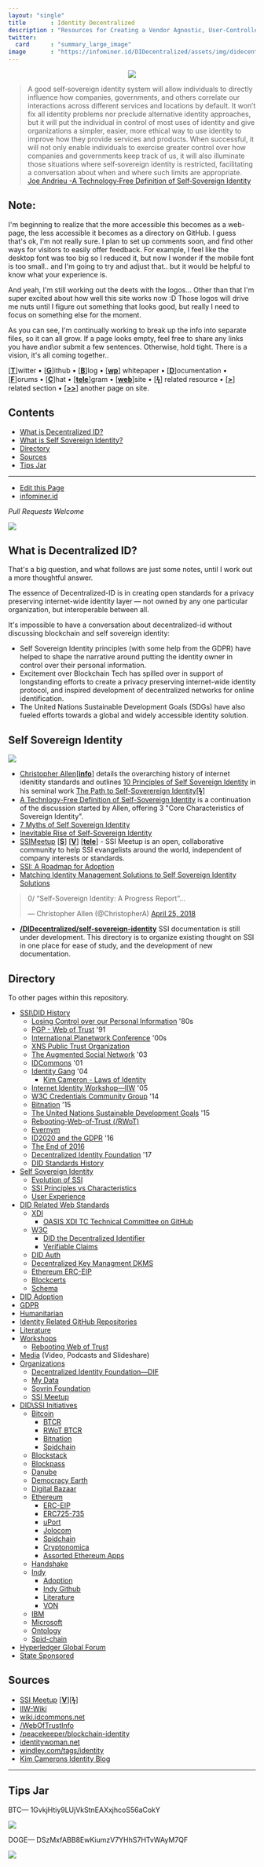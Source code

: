 ```yaml
---
layout: "single"
title       : Identity Decentralized
description : "Resources for Creating a Vendor Agnostic, User-Controlled, Identity Layer for the Internet."
twitter:
  card      : "summary_large_image"
image       : "https://infominer.id/DIDecentralized/assets/img/didecentral.png"
---
```


<center><img src="assets/img/didecentral.png"/></center>


>A good self‐sovereign identity system will allow individuals to directly influence how companies, governments, and others correlate our interactions across different services and locations by default. It won’t fix all identity problems nor preclude alternative identity approaches, but it will put the individual in control of most uses of identity and give organizations a simpler, easier, more ethical way to use identity to improve how they provide services and products. When successful, it will not only enable individuals to exercise greater control over how companies and governments keep track of us, it will also illuminate those situations where self‐sovereign identity is restricted, facilitating a conversation about when and where such limits are appropriate. [Joe Andrieu -A Technology‐Free Definition of Self‐Sovereign Identity](https://github.com/jandrieu/rebooting-the-web-of-trust-fall2016/blob/master/topics-and-advance-readings/a-technology-free-definition-of-self-sovereign-identity.pdf)

## Note:

I'm beginning to realize that the more accessible this becomes as a web-page, the less accessible it becomes as a directory on GitHub. I guess that's ok, I'm not really sure. I plan to set up comments soon, and find other ways for visitors to easily offer feedback. For example, I feel like the desktop font was too big so I reduced it, but now I wonder if the mobile font is too small.. and I'm going to try and adjust that.. but it would be helpful to know what your experience is.

And yeah, I'm still working out the deets with the logos... Other than that I'm super excited about how well this site works now :D Those logos will drive me nuts until I figure out something that looks good, but really I need to focus on something else for the moment.

As you can see, I'm continually working to break up the info into separate files, so it can all grow. If a page looks empty, feel free to share any links you have and\or submit a few sentences. Otherwise, hold tight. There is a vision, it's all coming together..

[[**T**](#contents)]witter • [[**G**](#contents)]ithub • [[**B**](#contents)]log • [[**wp**](#contents)] whitepaper • [[**D**](#contents)]ocumentation • [[**F**](#contents)]orums • [[**C**](#contents)]hat • [[**tele**](#contents)]gram • [[**web**](#contents)]site
• [[**ϟ**](#contents)] related resource • [[**>**](#contents)] related section • [[**>>**](#contents)] another page on site.

## Contents
* [What is Decentralized ID?](#what-is-decentralized-id)
* [What is Self Sovereign Identity?](#self-sovereign-identity)
* [Directory](#directory)
* [Sources](#sources)
* [Tips Jar](#tips-jar)

---

* [Edit this Page](https://github.com/infominer33/DIDecentralized)
* [infominer.id](https://infominer.id)

*Pull Requests Welcome*




![](https://i.imgur.com/9KpJRDr.png)


## What is Decentralized ID?

That's a big question, and what follows are just some notes, until I work out a more thoughtful answer.

The essence of Decentralized-ID is in creating open standards for a privacy preserving internet-wide identity layer — not owned by any one particular organization, but interoperable between all.

It's impossible to have a conversation about decentralized-id without discussing blockchain and self sovereign identity: 
  * Self Sovereign Identity principles (with some help from the GDPR) have helped to shape the narrative around putting the identity owner in control over their personal information.
  * Excitement over Blockchain Tech has spilled over in support of longstanding efforts to create a privacy preserving internet-wide identity protocol, and inspired development of decentralized networks for online identification. 
  * The United Nations Sustainable Development Goals (SDGs) have also fueled efforts towards a global and widely accessible identity solution.



## Self Sovereign Identity

![](https://imgur.com/3zz62kpl.png)


* [Christopher Allen](http://www.lifewithalacrity.com/)[[**info**](https://christophera.info/)] details the overarching history of internet idenitity standards and outlines [10 Principles of Self Sovereign Identity](https://github.com/WebOfTrustInfo/self-sovereign-identity/blob/master/self-sovereign-identity-principles.md) in his seminal work [The Path to Self-Soverereign Identity](http://www.lifewithalacrity.com/2016/04/the-path-to-self-soverereign-identity.html)[[**ϟ**](https://www.coindesk.com/path-self-sovereign-identity/amp/)]
* <a href="https://github.com/jandrieu/rebooting-the-web-of-trust-fall2016/raw/master/topics-and-advance-readings/a-technology-free-definition-of-self-sovereign-identity.pdf"><u>A Technlogy-Free Definition of Self-Sovereign Identity</u></a> is a continuation of the discussion started by Allen, offering 3 "Core Characteristics of Sovereign Identity".
* [7 Myths of Self Sovereign Identity](https://medium.com/evernym/7-myths-of-self-sovereign-identity-67aea7416b1)
* [Inevitable Rise of Self-Sovereign Identity](https://sovrin.org/wp-content/uploads/2018/03/The-Inevitable-Rise-of-Self-Sovereign-Identity.pdf)
* [SSIMeetup](http://ssimeetup.org/) [[**S**](https://www.slideshare.net/SSIMeetup/presentations)] [[**V**](https://www.youtube.com/channel/UCSqSTlKdbbCM1muGOhDa3Og)] [[**tele**](https://t.me/SSIMeetup)]
\- SSI Meetup is an open, collaborative community to help SSI evangelists around the world, independent of company interests or standards. 
* [SSI: A Roadmap for Adoption](https://github.com/WebOfTrustInfo/rebooting-the-web-of-trust-spring2018/blob/master/final-documents/a-roadmap-for-ssi.md)
* [Matching Identity Management Solutions to Self Sovereign Identity Solutions](https://www.slideshare.net/TommyKoens/matching-identity-management-solutions-to-selfsovereign-identity-principles)
<blockquote class="twitter-tweet" data-lang="en"><p lang="en" dir="ltr">0/ “Self-Sovereign Identity: A Progress Report”…</p>&mdash; Christopher Allen (@ChristopherA) <a href="https://twitter.com/ChristopherA/status/989120215702261761?ref_src=twsrc%5Etfw">April 25, 2018</a></blockquote>

* **[/DIDecentralized/self-sovereign-identity](self-sovereign-identity)** SSI documentation is still under development. This directory is to organize existing thought on SSI in one place for ease of study, and the development of new documentation.






## Directory
To other pages within this repository.

  * [SSI\DID History](history.md) 
    * [Losing Control over our Personal Information](history.md#losing-control-over-our-personal-information) '80s
    * [PGP - Web of Trust](history.md#pgp---web-of-trust) '91
    * [International Planetwork Conference](history.md#international-planetwork-conference) '00s
    * [XNS Public Trust Organization](history.md#xns-public-trust-organization)
    * [The Augmented Social Network](history.md#the-augmented-social-network) '03
    * [IDCommons](history.md#idcommons) '01
    * [Identity Gang](history.md#identity-gang) '04
      * [Kim Cameron - Laws of Identity](history.md#kim-cameron---laws-of-identity) 
    * [Internet Identity Workshop—IIW](history.md#internet-identity-workshop) '05
    * [W3C Credentials Community Group](history.md#w3c-credentials-community-group) '14 
    * [Bitnation](history.md#bitnation) '15
    * [The United Nations Sustainable Development Goals](history.md#the-united-nations-sustainable-development-goals) '15
    * [Rebooting-Web-of-Trust (/RWoT)](history.md#rebooting-the-web-of-trust)
    * [Evernym](history.md#evernym)
    * [ID2020 and the GDPR](history.md#id2020-and-the-gdpr) '16
    * [The End of 2016](history.md#the-end-of-2016)
    * [Decentralized Identity Foundation](history.md#decentralized-identity-foundation) '17
    * [DID Standards History](history.md#standards-history)
* [Self Sovereign Identity](/self-sovereign-identity) 
  * [Evolution of SSI](/self-sovereign-identity/evolution-of-ssi.md) 
  * [SSI Principles vs Characteristics](/self-sovereign-identity/ssi-principles-vs-characteristics.md) 
  * [User Experience](/self-sovereign-identity/user-experience.md) 
* [DID Related Web Standards](/standards) 
  * [XDI](/standards/#xdi) 
    * [OASIS XDI TC Technical Committee on GitHub](/standards/#oasis-xdi-tech-committee-on-github) 
  * [W3C](/standards/#w3c) 
    * [DID the Decentralized Identifier](/standards/#did-the-decentralized-identifier) 
    * [Verifiable Claims](/standards/#verifiable-claims) 
  * [DID Auth](/standards/#did-auth) 
  * [Decentralized Key Managment DKMS](/standards/#decentralized-key-management-agents) 
  * [Ethereum ERC-EIP](/standards/#ethereum-erc-eip)
  * [Blockcerts](/standards/#blockcerts) 
  * [Schema](/standards/#schema) 
* [DID Adoption](/adoption.md) 
* [GDPR](/gdpr.md) 
* [Humanitarian](/humanitarian.md) 
* [Identity Related GitHub Repositories](/identity-github.md) 
* [Literature](/literature.md) 
* [Workshops](/workshops) 
  * [Rebooting Web of Trust](/workshops/rebooting-web-of-trust.md) 
* [Media](/media.md)  (Video, Podcasts and Slideshare) 
* [Organizations](/organizations) 
  * [Decentralized Identity Foundation—DIF](/organizations/identity-foundation.md) 
  * [My Data](/organizations/mydata.md)
  * [Sovrin Foundation](/organizations/sovrin.foundation.md) 
  * [SSI Meetup](/organizations/ssi-meetup.md)
* [DID\SSI Initiatives](/id-initiatives) 
  * [Bitcoin](/id-initiatives/bitcoin.md) 
    * [BTCR](/id-initiatives/bitcoin.md#btcr)
    * [RWoT BTCR](/id-initiatives/bitcoin.md#rwot-btcr)
    * [Bitnation](/id-initiatives/bitcoin.md#bitnation)
    * [Spidchain](/id-initiatives/bitcoin.md#spidchain) 
  * [Blockstack](/id-initiatives/blockstack.md)
  * [Blockpass](/id-initiatives/blockpass.md)
  * [Danube](/id-initiatives/danube.md)
  * [Democracy Earth](/id-initiatives/democracy-earth.md)
  * [Digital Bazaar](/id-initiatives/digital-bazaar.md)
  * [Ethereum](/id-initiatives/ethereum/) 
    * [ERC-EIP](/id-initiatives/ethereum/#erc-eip) 
    * [ERC725-735](/id-initiatives/ethereum/erc725-735)
    * [uPort](/id-initiatives/ethereum/uport.md) 
    * [Jolocom](/id-initiatives/ethereum/#jolocom) 
    * [Spidchain](/id-initiatives/ethereum/#spidchain) 
    * [Cryptonomica](/id-initiatives/ethereum/cryptonomica.md) 
    * [Assorted Ethereum Apps](/id-initiatives/ethereum/#assorted-ethereum-apps) 
  * [Handshake](/id-initiatives/handshake.md)
  * [Indy](/id-initiatives/indy-ecosystem/) 
    * [Adoption](/id-initiatives/indy-ecosystem/adoption.md) 
    * [Indy Github](/id-initiatives/indy-ecosystem/indy-github.md) 
    * [Literature](/id-initiatives/indy-ecosystem/literature.md) 
    * [VON](/id-initiatives/indy-ecosystem/VON.md) 
  * [IBM](/id-initiatives/ibm.md) 
  * [Microsoft](/id-initiatives/microsoft.md) 
  * [Ontology](/id-initiatives/ontology.md)
  * [Spid-chain](/id-initiatives/spid-chain.md)
* [Hyperledger Global Forum](/hgf-2018/) 
* [State Sponsored](/state-sponsored.md) 



## Sources
* [SSI Meetup](http://ssimeetup.org/) [[**V**](https://www.youtube.com/channel/UCSqSTlKdbbCM1muGOhDa3Og)][[**ϟ**](https://www.slideshare.net/SSIMeetup/presentations/)] 
* [IIW-Wiki](https://iiw.idcommons.net/Main_Page)
* [wiki.idcommons.net](http://wiki.idcommons.net/Main_Page)
* [/WebOfTrustInfo](https://github.com/WebOfTrustInfo/)
* [/peacekeeper/blockchain-identity](https://github.com/peacekeeper/blockchain-identity)
* [identitywoman.net](https://identitywoman.net/)
* [windley.com/tags/identity](http://www.windley.com/tags/identity.shtml)
* [Kim Camerons Identity Blog](https://identityblog.com)

---

## Tips Jar

BTC— 1GvkjHtiy9LUjVkStnEAXxjhcoS56aCokY

![](https://imgur.com/yXLLm9Bl.png) 

DOGE— DSzMxfABB8EwKiumzV7YHhS7HTvWAyM7QF

![](https://i.imgur.com/0zBLoUP.png) 
